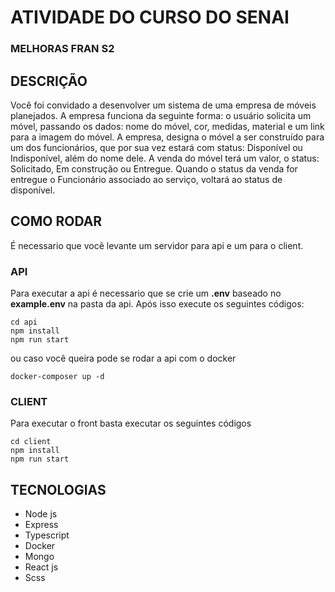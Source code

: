 # ATIVIDADE DO CURSO DO SENAI 

### MELHORAS FRAN S2

## DESCRIÇÃO
Você foi convidado a desenvolver um sistema de uma empresa de móveis planejados.
A empresa funciona da seguinte forma: o usuário solicita um móvel, passando os dados: nome do móvel, cor, medidas, material e um link para a imagem do móvel. A empresa, designa o móvel a ser construído para um dos funcionários, que por sua vez estará com status: Disponível ou Indisponível, além do nome dele. A venda do móvel terá um valor, o status: Solicitado, Em construção ou Entregue. Quando o status da venda for entregue o Funcionário associado ao serviço, voltará ao status de disponível.

## COMO RODAR 
É necessario que você levante um servidor para api e um para o client.

### API
Para executar a api é necessario que se crie um **.env** baseado no **example.env** na
pasta da api. Após isso execute os seguintes códigos:
```
cd api
npm install
npm run start
```
ou caso você queira pode se rodar a api com o docker
```
docker-composer up -d
```

### CLIENT
Para executar o front basta executar os seguintes códigos
```
cd client
npm install
npm run start
```

## TECNOLOGIAS
- Node js
- Express
- Typescript
- Docker
- Mongo
- React js
- Scss